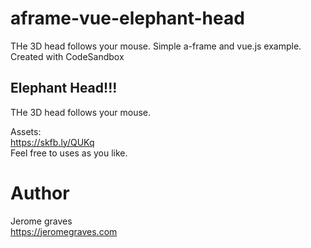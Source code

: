 # aframe-vue-elephant-head

THe 3D head follows your mouse.
Simple a-frame and vue.js example.
Created with CodeSandbox
## Elephant Head!!!

THe 3D head follows your mouse.

Assets:
<br>
<https://skfb.ly/QUKq>
<br>
Feel free to uses as you like.

# Author

Jerome graves
<br>
<https://jeromegraves.com>
